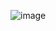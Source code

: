 ![image](https://user-images.githubusercontent.com/100158318/211850903-0a8a618f-ee8e-4e7c-8583-7f9d1d914474.png)
